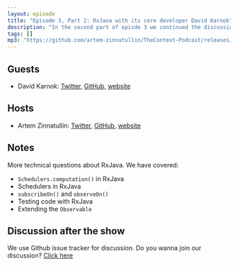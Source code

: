 ```yaml
---
layout: episode
title: "Episode 3, Part 2: RxJava with its core developer David Karnok"
description: "In the second part of episde 3 we continued the discussion about RxJava."
tags: []
mp3: "https://github.com/artem-zinnatullin/TheContext-Podcast/releases/download/Episode_3_Part_2/The.Context.episode.3.Part2.mp3"
---
```


## Guests

* David Karnok: [Twitter](https://twitter.com/akarnokd), [GitHub](https://github.com/akarnokd), [website](http://akarnokd.blogspot.com)

## Hosts

* Artem Zinnatullin: [Twitter](https://twitter.com/artemzin), [GitHub](https://github.com/artem-zinnatullin), [website](https://artemzin.com)

## Notes

More technical questions about RxJava. We have covered:

 - `Schedulers.computation()` in RxJava
 - Schedulers in RxJava
 - `subscribeOn()` and `observeOn()`
 - Testing code with RxJava
 - Extending the `Observable`
 

## Discussion after the show
We use Github issue tracker for discussion. Do you wanna join our discussion? [Click here](https://github.com/artem-zinnatullin/TheContext-Podcast/issues/25)